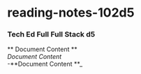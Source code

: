 # reading-notes-102d5
### Tech Ed Full  Full Stack d5

** Document Content **  
*Document Content*  
-**Document Content **_  
